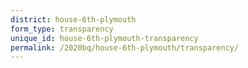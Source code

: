 ```yaml
---
district: house-6th-plymouth
form_type: transparency
unique_id: house-6th-plymouth-transparency
permalink: /2020bq/house-6th-plymouth/transparency/
---
```

